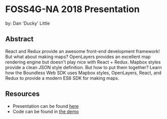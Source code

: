 # FOSS4G-NA 2018 Presentation

by: Dan 'Ducky' Little

## Abstract

React and Redux provide an awesome front-end development framework!
But what about making maps? OpenLayers provides an excellent map
rendering engine but doesn't play nice with React + Redux.
Mapbox styles provide a clean JSON style definition.
But how to put them together? Learn how the Boundless Web SDK uses
Mapbox styles, OpenLayers, React, and Redux to provide a modern
ES6 SDK for making maps.

## Resources

 - Presentation can be found [here](./presentation.md)
 - Code can be found in [the demo](./demo)

